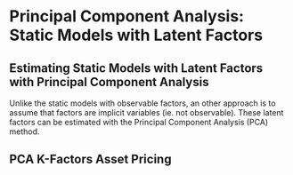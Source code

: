 # Principal Component Analysis: Static Models with Latent Factors
## Estimating Static Models with Latent Factors with Principal Component Analysis

Unlike the static models with observable factors, an other approach is to assume that factors are implicit variables (ie. not observable). These latent factors can be estimated with the Principal Component Analysis (PCA) method.

## PCA K-Factors Asset Pricing
